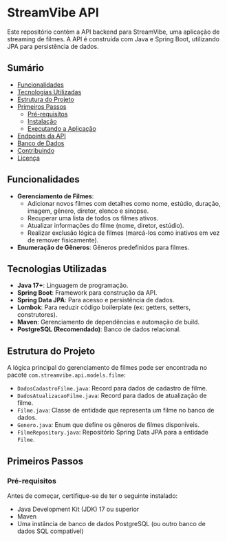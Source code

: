 # StreamVibe API

Este repositório contém a API backend para StreamVibe, uma aplicação de streaming de filmes. A API é construída com Java e Spring Boot, utilizando JPA para persistência de dados.

## Sumário

- [Funcionalidades](#funcionalidades)
- [Tecnologias Utilizadas](#tecnologias-utilizadas)
- [Estrutura do Projeto](#estrutura-do-projeto)
- [Primeiros Passos](#primeiros-passos)
  - [Pré-requisitos](#pré-requisitos)
  - [Instalação](#instalação)
  - [Executando a Aplicação](#executando-a-aplicação)
- [Endpoints da API](#endpoints-da-api)
- [Banco de Dados](#banco-de-dados)
- [Contribuindo](#contribuindo)
- [Licença](#licença)

## Funcionalidades

- **Gerenciamento de Filmes**:
    - Adicionar novos filmes com detalhes como nome, estúdio, duração, imagem, gênero, diretor, elenco e sinopse.
    - Recuperar uma lista de todos os filmes ativos.
    - Atualizar informações do filme (nome, diretor, estúdio).
    - Realizar exclusão lógica de filmes (marcá-los como inativos em vez de remover fisicamente).
- **Enumeração de Gêneros**: Gêneros predefinidos para filmes.

## Tecnologias Utilizadas

- **Java 17+**: Linguagem de programação.
- **Spring Boot**: Framework para construção da API.
- **Spring Data JPA**: Para acesso e persistência de dados.
- **Lombok**: Para reduzir código boilerplate (ex: getters, setters, construtores).
- **Maven**: Gerenciamento de dependências e automação de build.
- **PostgreSQL (Recomendado)**: Banco de dados relacional.

## Estrutura do Projeto

A lógica principal do gerenciamento de filmes pode ser encontrada no pacote `com.streamvibe.api.models.filme`:

- `DadosCadastroFilme.java`: Record para dados de cadastro de filme.
- `DadosAtualizacaoFilme.java`: Record para dados de atualização de filme.
- `Filme.java`: Classe de entidade que representa um filme no banco de dados.
- `Genero.java`: Enum que define os gêneros de filmes disponíveis.
- `FilmeRepository.java`: Repositório Spring Data JPA para a entidade `Filme`.

## Primeiros Passos

### Pré-requisitos

Antes de começar, certifique-se de ter o seguinte instalado:

- Java Development Kit (JDK) 17 ou superior
- Maven
- Uma instância de banco de dados PostgreSQL (ou outro banco de dados SQL compatível)
